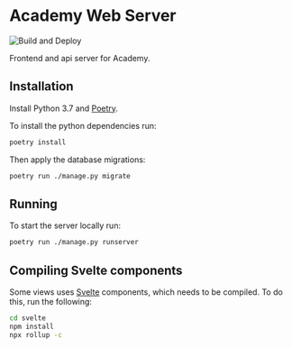 # Academy Web Server

![Build and Deploy](https://github.com/beeracademy/web/workflows/Build%20and%20Deploy/badge.svg?branch=master)

Frontend and api server for Academy.

## Installation

Install Python 3.7 and [Poetry](https://poetry.eustace.io/).

To install the python dependencies run:

```sh
poetry install
```

Then apply the database migrations:

```sh
poetry run ./manage.py migrate
```

## Running

To start the server locally run:

```sh
poetry run ./manage.py runserver
```

## Compiling Svelte components

Some views uses [Svelte](https://svelte.dev/) components, which needs to be compiled.
To do this, run the following:
```sh
cd svelte
npm install
npx rollup -c
```
